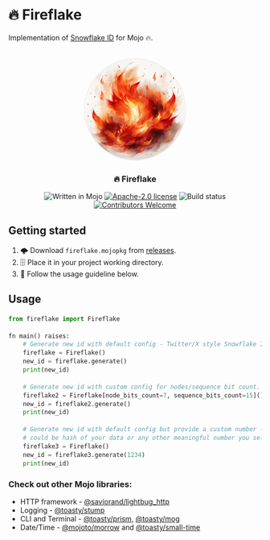# 🔥 Fireflake

Implementation of [Snowflake ID](https://en.wikipedia.org/wiki/Snowflake_ID) for
Mojo 🔥.

<br />
<div align="center">
    <img style="border-radius: 100%; border: 2px solid rgba(0,0,0,0.05);" src="static/logo.jpg" alt="Logo" width="200" height="200">

  <h3 align="center">🔥 Fireflake</h3>

  <p align="center">

   ![Written in Mojo][language-shield]
   [![Apache-2.0 license][license-shield]][license-url]
   ![Build status][build-shield]
   <br/>
   [![Contributors Welcome][contributors-shield]][contributors-url]
  </p>
</div>

## Getting started

1. 🌩️ Download `fireflake.mojopkg` from [releases](https://github.com/sazid/fireflake/releases).
2. 🗄️ Place it in your project working directory. 
3. 📝 Follow the usage guideline below.

## Usage

```python
from fireflake import Fireflake

fn main() raises:
    # Generate new id with default config - Twitter/X style Snowflake ID.
    fireflake = Fireflake()
    new_id = fireflake.generate()
    print(new_id)

    # Generate new id with custom config for nodes/sequence bit count.
    fireflake2 = Fireflake[node_bits_count=7, sequence_bits_count=15]()
    new_id = fireflake2.generate()
    print(new_id)

    # Generate new id with default config but provide a custom number - which
    # could be hash of your data or any other meaningful number you select.
    fireflake3 = Fireflake()
    new_id = fireflake3.generate(1234)
    print(new_id)
```

### Check out other Mojo libraries:

- HTTP framework - [@saviorand/lightbug_http](https://github.com/saviorand/lightbug_http)
- Logging - [@toasty/stump](https://github.com/thatstoasty/stump)
- CLI and Terminal - [@toasty/prism](https://github.com/thatstoasty/prism), [@toasty/mog](https://github.com/thatstoasty/mog)
- Date/Time - [@mojoto/morrow](https://github.com/mojoto/morrow.mojo) and [@toasty/small-time](https://github.com/thatstoasty/small-time)


[build-shield]: https://img.shields.io/github/actions/workflow/status/sazid/fireflake/.github%2Fworkflows%2Fpackage.yml
[language-shield]: https://img.shields.io/badge/language-mojo-orange
[license-shield]: https://img.shields.io/github/license/sazid/fireflake?logo=github
[license-url]: https://github.com/sazid/fireflake/blob/main/LICENSE
[contributors-shield]: https://img.shields.io/badge/contributors-welcome!-blue
[contributors-url]: https://github.com/sazid/fireflake#contributing
[discord-url]: https://discord.gg/VFWETkTgrr

